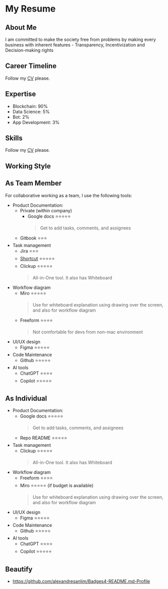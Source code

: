 # My Resume

## About Me

I am committed to make the society free from problems by making every business with inherent features - Transparency, Incentivization and Decision-making rights

## Career Timeline

Follow my [CV](./my_resume_v2.pdf) please.

## Expertise

- Blockchain: 90%
- Data Science: 5%
- Bot: 2%
- App Development: 3%

## Skills

Follow my [CV](./my_resume.pdf) please.

## Working Style

## As Team Member

For collaborative working as a team, I use the following tools:

- Product Documentation:
  - Private (within company)
    - Google docs ⭐️⭐️⭐️⭐️⭐️
      > Get to add tasks, comments, and assignees
  - Gitbook ⭐️⭐️⭐️
- Task management
  - Jira ⭐️⭐️⭐️
  - [Shortcut](https://app.shortcut.com/) ⭐️⭐️⭐️⭐️⭐️
  - Clickup ⭐️⭐️⭐️⭐️⭐️
    > All-in-One tool. It also has Whiteboard
- Workflow diagram
  - Miro ⭐️⭐️⭐️⭐️⭐️
    > Use for whiteboard explanation using drawing over the screen, and also for workflow diagram
  - Freeform ⭐️⭐️⭐️⭐️
    > Not comfortable for devs from non-mac environment
- UI/UX design
  - Figma ⭐️⭐️⭐️⭐️⭐️
- Code Maintenance
  - Github ⭐️⭐️⭐️⭐️⭐️
- AI tools
  - ChatGPT ⭐️⭐️⭐️⭐️
  - Copilot ⭐️⭐️⭐️⭐️⭐️

## As Individual

- Product Documentation:
  - Google docs ⭐️⭐️⭐️⭐️⭐️
    > Get to add tasks, comments, and assignees
  - Repo README ⭐️⭐️⭐️⭐️⭐️
- Task management
  - Clickup ⭐️⭐️⭐️⭐️⭐️
    > All-in-One tool. It also has Whiteboard
- Workflow diagram
  - Freeform ⭐️⭐️⭐️⭐️
  - Miro ⭐️⭐️⭐️⭐️⭐️ (if budget is available)
    > Use for whiteboard explanation using drawing over the screen, and also for workflow diagram
- UI/UX design
  - Figma ⭐️⭐️⭐️⭐️⭐️
- Code Maintenance
  - Github ⭐️⭐️⭐️⭐️⭐️
- AI tools
  - ChatGPT ⭐️⭐️⭐️⭐️
  - Copilot ⭐️⭐️⭐️⭐️⭐️

## Beautify

- https://github.com/alexandresanlim/Badges4-README.md-Profile
